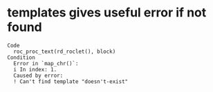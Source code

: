 # templates gives useful error if not found

    Code
      roc_proc_text(rd_roclet(), block)
    Condition
      Error in `map_chr()`:
      i In index: 1.
      Caused by error:
      ! Can't find template "doesn't-exist"

